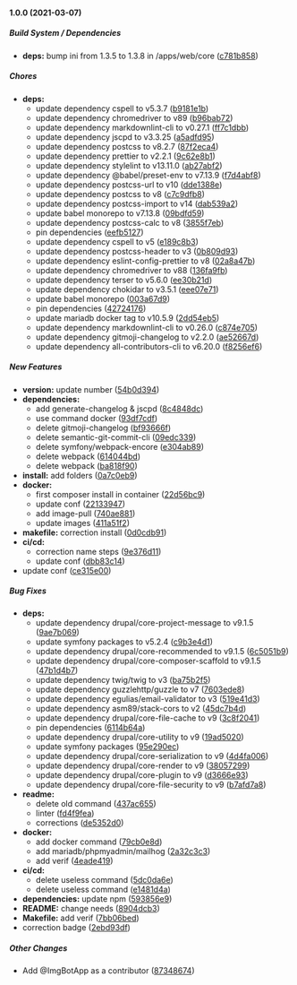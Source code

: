 #### 1.0.0 (2021-03-07)

##### Build System / Dependencies

* **deps:**  bump ini from 1.3.5 to 1.3.8 in /apps/web/core ([c781b858](https://github.com/koromerzhin/template-drupal/commit/c781b85862cad01004ba14e10c7bab5903e85bf7))

##### Chores

* **deps:**
  *  update dependency cspell to v5.3.7 ([b9181e1b](https://github.com/koromerzhin/template-drupal/commit/b9181e1b4210cf198f0da6b6809268a3d26be55d))
  *  update dependency chromedriver to v89 ([b96bab72](https://github.com/koromerzhin/template-drupal/commit/b96bab72dd290c1cf2c2046db4844ce7986bcf6a))
  *  update dependency markdownlint-cli to v0.27.1 ([ff7c1dbb](https://github.com/koromerzhin/template-drupal/commit/ff7c1dbb216a558c15d3970cf273badbe3412281))
  *  update dependency jscpd to v3.3.25 ([a5adfd95](https://github.com/koromerzhin/template-drupal/commit/a5adfd958697d66cdac1573ff9dcfb1e8c54a722))
  *  update dependency postcss to v8.2.7 ([87f2eca4](https://github.com/koromerzhin/template-drupal/commit/87f2eca480b09f52caa0755a96c0890e5e9fd046))
  *  update dependency prettier to v2.2.1 ([9c62e8b1](https://github.com/koromerzhin/template-drupal/commit/9c62e8b1d3e012a0af663d880ddd4218e3b0037c))
  *  update dependency stylelint to v13.11.0 ([ab27abf2](https://github.com/koromerzhin/template-drupal/commit/ab27abf2cbd5d966e97b6abbf58b851a7ceb255a))
  *  update dependency @babel/preset-env to v7.13.9 ([f7d4abf8](https://github.com/koromerzhin/template-drupal/commit/f7d4abf8f32ba0b9132dcb447e097b1c3cbedd7d))
  *  update dependency postcss-url to v10 ([dde1388e](https://github.com/koromerzhin/template-drupal/commit/dde1388e18d847b1f599f5e4229d9c5e2a84d767))
  *  update dependency postcss to v8 ([c7c9dfb8](https://github.com/koromerzhin/template-drupal/commit/c7c9dfb8b798d904a27989b300031a36adc90174))
  *  update dependency postcss-import to v14 ([dab539a2](https://github.com/koromerzhin/template-drupal/commit/dab539a23a55508d93cf7a2b04acad7ee4cea711))
  *  update babel monorepo to v7.13.8 ([09bdfd59](https://github.com/koromerzhin/template-drupal/commit/09bdfd5940d9288d5319d820bb0c3820b2238b18))
  *  update dependency postcss-calc to v8 ([3855f7eb](https://github.com/koromerzhin/template-drupal/commit/3855f7ebf5c9392f5ed0e08324db7eba4959c842))
  *  pin dependencies ([eefb5127](https://github.com/koromerzhin/template-drupal/commit/eefb5127fe171ce4c17cc12e9294c92898c6de32))
  *  update dependency cspell to v5 ([e189c8b3](https://github.com/koromerzhin/template-drupal/commit/e189c8b3876b1d83d65e51030b24aad28895a219))
  *  update dependency postcss-header to v3 ([0b809d93](https://github.com/koromerzhin/template-drupal/commit/0b809d93f4be99a03f67fe3f7424fdf2f31746e3))
  *  update dependency eslint-config-prettier to v8 ([02a8a47b](https://github.com/koromerzhin/template-drupal/commit/02a8a47b899f5b00c4ff6786695917b569261fac))
  *  update dependency chromedriver to v88 ([136fa9fb](https://github.com/koromerzhin/template-drupal/commit/136fa9fbd0c416b28d5a20c9dd270b3b119a6aba))
  *  update dependency terser to v5.6.0 ([ee30b21d](https://github.com/koromerzhin/template-drupal/commit/ee30b21db0401c04899042fbedec95e5ef811110))
  *  update dependency chokidar to v3.5.1 ([eee07e71](https://github.com/koromerzhin/template-drupal/commit/eee07e71f4fbb5f593b461aa759d18e9620e9d31))
  *  update babel monorepo ([003a67d9](https://github.com/koromerzhin/template-drupal/commit/003a67d9470122c1ca039bdf20dd3daa7d888b10))
  *  pin dependencies ([42724176](https://github.com/koromerzhin/template-drupal/commit/42724176c2f40ee0bb05837c08bf28037f997e4f))
  *  update mariadb docker tag to v10.5.9 ([2dd54eb5](https://github.com/koromerzhin/template-drupal/commit/2dd54eb56ff73a1be66b76ba1b3abb0b6d8b0258))
  *  update dependency markdownlint-cli to v0.26.0 ([c874e705](https://github.com/koromerzhin/template-drupal/commit/c874e705db1c8b441e69563dedac485db3c94543))
  *  update dependency gitmoji-changelog to v2.2.0 ([ae52667d](https://github.com/koromerzhin/template-drupal/commit/ae52667d5c688a1748af0c800e5082ce6ad895fd))
  *  update dependency all-contributors-cli to v6.20.0 ([f8256ef6](https://github.com/koromerzhin/template-drupal/commit/f8256ef6b339b49c448329bee898e5ffd111b978))

##### New Features

* **version:**  update number ([54b0d394](https://github.com/koromerzhin/template-drupal/commit/54b0d394c0ff2031957758ea74f0d9eaabf3b2cb))
* **dependencies:**
  *  add generate-changelog & jscpd ([8c4848dc](https://github.com/koromerzhin/template-drupal/commit/8c4848dce5ce42724cdde10157b233969e70bb31))
  *  use command docker ([93df7cdf](https://github.com/koromerzhin/template-drupal/commit/93df7cdf154d25fa7abd8fe8b127c11adb2147d4))
  *  delete gitmoji-changelog ([bf93666f](https://github.com/koromerzhin/template-drupal/commit/bf93666f3f302e37d5adbf0f1c1e74e5fa75f9cc))
  *  delete semantic-git-commit-cli ([09edc339](https://github.com/koromerzhin/template-drupal/commit/09edc339381d1c6cf626cea414f27f4e7e8f3256))
  *  delete symfony/webpack-encore ([e304ab89](https://github.com/koromerzhin/template-drupal/commit/e304ab8916644dfe849a9ad884d3dc84936079f5))
  *  delete webpack ([614044bd](https://github.com/koromerzhin/template-drupal/commit/614044bd214f9a8b3ac9a919fde6524b0f92d202))
  *  delete webpack ([ba818f90](https://github.com/koromerzhin/template-drupal/commit/ba818f904b12846373e47e527fb04024c9d778b8))
* **install:**  add folders ([0a7c0eb9](https://github.com/koromerzhin/template-drupal/commit/0a7c0eb9aca331539bcec64682cbb916c64fca8a))
* **docker:**
  *  first composer install in container ([22d56bc9](https://github.com/koromerzhin/template-drupal/commit/22d56bc986448c21544a3a924676fa09205ea15e))
  *  update conf ([22133947](https://github.com/koromerzhin/template-drupal/commit/22133947b00716b64366410b0dc5199d0e8d7cd6))
  *  add image-pull ([740ae881](https://github.com/koromerzhin/template-drupal/commit/740ae881c78860c9f4328603ab8a31089f000148))
  *  update images ([411a51f2](https://github.com/koromerzhin/template-drupal/commit/411a51f277ddf27b0ed86f8356181a08faa48c10))
* **makefile:**  correction install ([0d0cdb91](https://github.com/koromerzhin/template-drupal/commit/0d0cdb916161d30222c19587741d6d2f0c89a619))
* **ci/cd:**
  *  correction name steps ([9e376d11](https://github.com/koromerzhin/template-drupal/commit/9e376d1129475948bb3d58c8889fd326cd1b92d4))
  *  update conf ([dbb83c14](https://github.com/koromerzhin/template-drupal/commit/dbb83c14f68ad9dc8e41bc256f5a9268fa99563b))
*  update conf ([ce315e00](https://github.com/koromerzhin/template-drupal/commit/ce315e004bdfecf17e982b8c09b34f00ecb8d5c1))

##### Bug Fixes

* **deps:**
  *  update dependency drupal/core-project-message to v9.1.5 ([9ae7b069](https://github.com/koromerzhin/template-drupal/commit/9ae7b069708d83808e1cea0208c30a13f71ff435))
  *  update symfony packages to v5.2.4 ([c9b3e4d1](https://github.com/koromerzhin/template-drupal/commit/c9b3e4d1fc3be15998734b93b8dacffc3aad9fc2))
  *  update dependency drupal/core-recommended to v9.1.5 ([6c5051b9](https://github.com/koromerzhin/template-drupal/commit/6c5051b9cb245e0b8793ac2f8f6b1a68e85aec97))
  *  update dependency drupal/core-composer-scaffold to v9.1.5 ([47b1d4b7](https://github.com/koromerzhin/template-drupal/commit/47b1d4b7351ce3f5199344d38d6f30088a22557d))
  *  update dependency twig/twig to v3 ([ba75b2f5](https://github.com/koromerzhin/template-drupal/commit/ba75b2f5bb3d2a606d8480a31f4314b385d413ac))
  *  update dependency guzzlehttp/guzzle to v7 ([7603ede8](https://github.com/koromerzhin/template-drupal/commit/7603ede827b14b57dcb1f2eee8ead55a4bfc8f0b))
  *  update dependency egulias/email-validator to v3 ([519e41d3](https://github.com/koromerzhin/template-drupal/commit/519e41d3353d26ca4b9d1589483397d8f8e2cfb9))
  *  update dependency asm89/stack-cors to v2 ([45dc7b4d](https://github.com/koromerzhin/template-drupal/commit/45dc7b4d0f04db7436c6e95e3e7e39ff9928116f))
  *  update dependency drupal/core-file-cache to v9 ([3c8f2041](https://github.com/koromerzhin/template-drupal/commit/3c8f2041336decadd82a49ce7383f6e85eb3e4c3))
  *  pin dependencies ([6114b64a](https://github.com/koromerzhin/template-drupal/commit/6114b64ae71c315db8cefdaa8b7b58ad9d4a3292))
  *  update dependency drupal/core-utility to v9 ([19ad5020](https://github.com/koromerzhin/template-drupal/commit/19ad502064faadb3a7c54a1e5ed8076c70b4e53a))
  *  update symfony packages ([95e290ec](https://github.com/koromerzhin/template-drupal/commit/95e290ecacf09754d997812da4cc92539cc683ca))
  *  update dependency drupal/core-serialization to v9 ([4d4fa006](https://github.com/koromerzhin/template-drupal/commit/4d4fa0066a9c458bfd89550b2a10b17ba50dcbaf))
  *  update dependency drupal/core-render to v9 ([38057299](https://github.com/koromerzhin/template-drupal/commit/3805729991b173b7b6862dda57e89d0872754592))
  *  update dependency drupal/core-plugin to v9 ([d3666e93](https://github.com/koromerzhin/template-drupal/commit/d3666e93681962b82c1a641cfbcda2f6a6af7575))
  *  update dependency drupal/core-file-security to v9 ([b7afd7a8](https://github.com/koromerzhin/template-drupal/commit/b7afd7a84507352ca2df8f5567b9f6b63cf0cdf3))
* **readme:**
  *  delete old command ([437ac655](https://github.com/koromerzhin/template-drupal/commit/437ac6553fe770a7b20de7eeb2b987e45b71a3a7))
  *  linter ([fd4f9fea](https://github.com/koromerzhin/template-drupal/commit/fd4f9fead38c06dc6ec6d06cb2c2ee2696036cb7))
  *  corrections ([de5352d0](https://github.com/koromerzhin/template-drupal/commit/de5352d0cfab2be892db9066c3f2e097adae0a41))
* **docker:**
  *  add docker command ([79cb0e8d](https://github.com/koromerzhin/template-drupal/commit/79cb0e8d5729f0eb544f1e70f59205e04a124d19))
  *  add mariadb/phpmyadmin/mailhog ([2a32c3c3](https://github.com/koromerzhin/template-drupal/commit/2a32c3c3b4ceaa125394ccc33323ce3354ad1f3e))
  *  add verif ([4eade419](https://github.com/koromerzhin/template-drupal/commit/4eade41922cae1c3b7960a20bf4640dd95f6acc1))
* **ci/cd:**
  *  delete useless command ([5dc0da6e](https://github.com/koromerzhin/template-drupal/commit/5dc0da6eb32f2c759e4793a358991e77f4a16e52))
  *  delete useless command ([e1481d4a](https://github.com/koromerzhin/template-drupal/commit/e1481d4ab5b1c2a4dd49e5d6bf539039240d8e18))
* **dependencies:**  update npm ([593856e9](https://github.com/koromerzhin/template-drupal/commit/593856e94b0e934fcc637eca578125b8802ed48f))
* **README:**  change needs ([8904dcb3](https://github.com/koromerzhin/template-drupal/commit/8904dcb3159c0bbdff402c20d3a6f3daccd00dc3))
* **Makefile:**  add verif ([7bb06bed](https://github.com/koromerzhin/template-drupal/commit/7bb06bedceedf489366b881edefd765f5ba53cdc))
*  correction badge ([2ebd93df](https://github.com/koromerzhin/template-drupal/commit/2ebd93dff4fbbef1f23a8424cb08e40e3c847c06))

##### Other Changes

*  Add @ImgBotApp as a contributor ([87348674](https://github.com/koromerzhin/template-drupal/commit/873486741bb731287e90c8bcd5f293dc64e0e79e))

